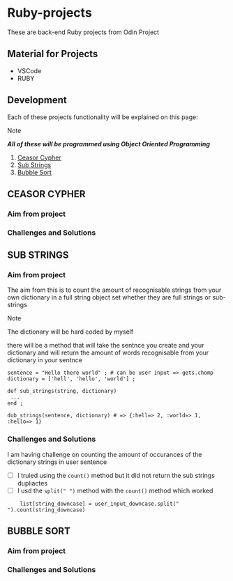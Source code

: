 # Ruby-projects
<p>These are back-end Ruby projects from Odin Project</p>

## Material for Projects
- VSCode
- RUBY

## Development 
Each of these projects functionality will be explained on this page:

> [!NOTE]
> ***All of these will be programmed using _Object Oriented Programming_***

1. [Ceasor Cypher]()
2. [Sub Strings]()
3. [Bubble Sort]()

## CEASOR CYPHER

### Aim from project

### Challenges and Solutions

## SUB STRINGS 

### Aim from project
The aim from this is to count the amount of recognisable strings from your own dictionary in a full string object set whether they are full strings or sub-strings 

> [!NOTE]
> The dictionary will be hard coded by myself 

there will be a method that will take the sentnce you create and your dictionary and will return the amount of words recognisable from your dictionary in your sentnce 

```
sentence = "Hello there world" ; # can be user input => gets.chomp
dictionary = ['hell', 'hello', 'world'] ;

def sub_strings(string, dictionary)
 ...
end ;

dub_strings(sentence, dictionary) # => {:hell=> 2, :world=> 1, :hello=> 1} 
```

### Challenges and Solutions
I am having challenge on counting the amount of occurances of the dictionary strings in user sentence

- [ ] I truied using the `count()` method but it did not return the sub strings dupliactes 
- [ ] I usd the `split(" ")` method with the `count()` method which worked

```
    list[string_downcase] = user_input_downcase.split(" ").count(string_downcase)
```

## BUBBLE SORT

### Aim from project

### Challenges and Solutions


